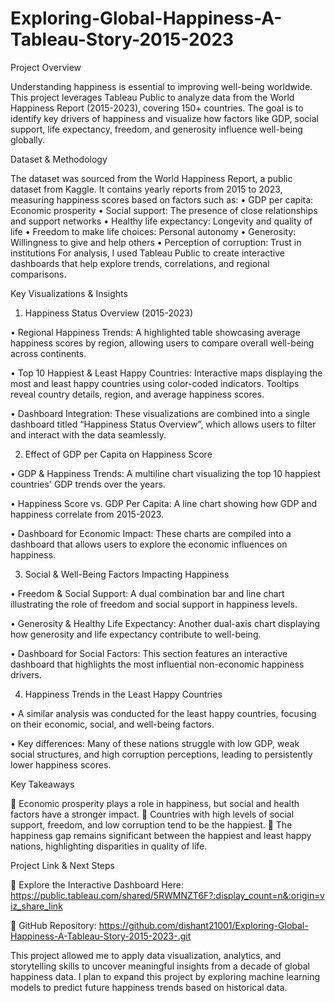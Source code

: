 # Exploring-Global-Happiness-A-Tableau-Story-2015-2023

Project Overview

Understanding happiness is essential to improving well-being worldwide. This project leverages Tableau Public to analyze data from the World Happiness Report (2015-2023), covering 150+ countries. The goal is to identify key drivers of happiness and visualize how factors like GDP, social support, life expectancy, freedom, and generosity influence well-being globally.

Dataset & Methodology

The dataset was sourced from the World Happiness Report, a public dataset from Kaggle. It contains yearly reports from 2015 to 2023, measuring happiness scores based on factors such as:
•	GDP per capita: Economic prosperity
•	Social support: The presence of close relationships and support networks
•	Healthy life expectancy: Longevity and quality of life
•	Freedom to make life choices: Personal autonomy
•	Generosity: Willingness to give and help others
•	Perception of corruption: Trust in institutions
For analysis, I used Tableau Public to create interactive dashboards that help explore trends, correlations, and regional comparisons.

Key Visualizations & Insights

1. Happiness Status Overview (2015-2023)

•	Regional Happiness Trends: A highlighted table showcasing average happiness scores by region, allowing users to compare overall well-being across continents.

•	Top 10 Happiest & Least Happy Countries: Interactive maps displaying the most and least happy countries using color-coded indicators. Tooltips reveal country details, region, and average happiness scores.

•	Dashboard Integration: These visualizations are combined into a single dashboard titled “Happiness Status Overview”, which allows users to filter and interact with the data seamlessly.

2. Effect of GDP per Capita on Happiness Score

•	GDP & Happiness Trends: A multiline chart visualizing the top 10 happiest countries' GDP trends over the years.

•	Happiness Score vs. GDP Per Capita: A line chart showing how GDP and happiness correlate from 2015-2023.

•	Dashboard for Economic Impact: These charts are compiled into a dashboard that allows users to explore the economic influences on happiness.

3. Social & Well-Being Factors Impacting Happiness

•	Freedom & Social Support: A dual combination bar and line chart illustrating the role of freedom and social support in happiness levels.

•	Generosity & Healthy Life Expectancy: Another dual-axis chart displaying how generosity and life expectancy contribute to well-being.

•	Dashboard for Social Factors: This section features an interactive dashboard that highlights the most influential non-economic happiness drivers.

4. Happiness Trends in the Least Happy Countries

•	A similar analysis was conducted for the least happy countries, focusing on their economic, social, and well-being factors.

•	Key differences: Many of these nations struggle with low GDP, weak social structures, and high corruption perceptions, leading to persistently lower happiness scores.

Key Takeaways

📌 Economic prosperity plays a role in happiness, but social and health factors have a stronger impact. 📌 Countries with high levels of social support, freedom, and low corruption tend to be the happiest. 📌 The happiness gap remains significant between the happiest and least happy nations, highlighting disparities in quality of life.

Project Link & Next Steps

🔗 Explore the Interactive Dashboard Here: https://public.tableau.com/shared/5RWMNZT6F?:display_count=n&:origin=viz_share_link

🔗 GitHub Repository: https://github.com/dishant21001/Exploring-Global-Happiness-A-Tableau-Story-2015-2023-.git

This project allowed me to apply data visualization, analytics, and storytelling skills to uncover meaningful insights from a decade of global happiness data. I plan to expand this project by exploring machine learning models to predict future happiness trends based on historical data.

